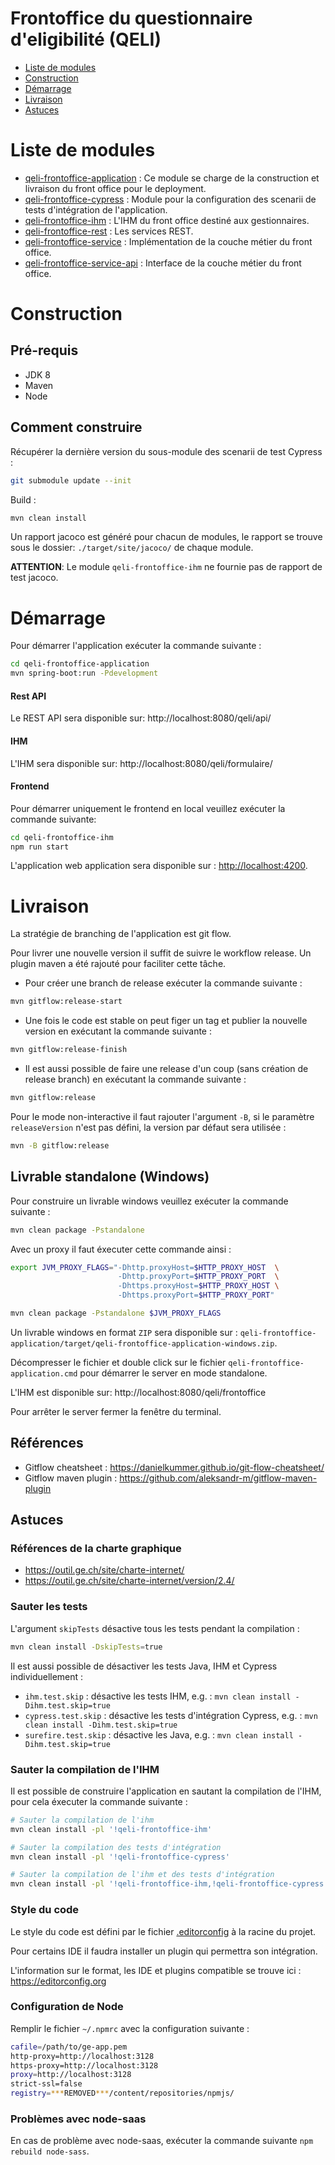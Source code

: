 # Frontoffice du questionnaire d'eligibilité (QELI)

- [Liste de modules](#liste-de-modules)
- [Construction](#construction)
- [Démarrage](#dmarrage)
- [Livraison](#livraison)
- [Astuces](#astuces)

# Liste de modules

- [qeli-frontoffice-application](qeli-frontoffice-application) : Ce module se charge
de la construction et livraison du front office pour le deployment.
- [qeli-frontoffice-cypress](qeli-frontoffice-cypress) : Module pour la configuration
des scenarii de tests d'intégration de l'application.
- [qeli-frontoffice-ihm](qeli-frontoffice-ihm) : L'IHM du front office destiné aux
gestionnaires.
- [qeli-frontoffice-rest](qeli-frontoffice-rest) : Les services REST.
- [qeli-frontoffice-service](qeli-frontoffice-service) : Implémentation de la couche
métier du front office.
- [qeli-frontoffice-service-api](qeli-frontoffice-service-api) : Interface de la couche
métier du front office.

# Construction

## Pré-requis

- JDK 8
- Maven
- Node

## Comment construire

Récupérer la dernière version du sous-module des scenarii de test Cypress :

```bash
git submodule update --init
```

Build :

```bash
mvn clean install
```

Un rapport jacoco est généré pour chacun de modules, le rapport se trouve sous
le dossier: `./target/site/jacoco/` de chaque module.

**ATTENTION**: Le module `qeli-frontoffice-ihm` ne fournie pas de rapport de test
jacoco.

# Démarrage

Pour démarrer l'application exécuter la commande suivante :

```bash
cd qeli-frontoffice-application
mvn spring-boot:run -Pdevelopment
```

#### Rest API

Le REST API sera disponible sur: http://localhost:8080/qeli/api/

#### IHM

L'IHM sera disponible sur: http://localhost:8080/qeli/formulaire/

#### Frontend

Pour démarrer uniquement le frontend en local veuillez exécuter la commande suivante:

```bash
cd qeli-frontoffice-ihm
npm run start
```

L'application web application sera disponible sur :
[http://localhost:4200](http://localhost:4200).

# Livraison

La stratégie de branching de l'application est git flow.

Pour livrer une nouvelle version il suffit de suivre le workflow release. Un plugin
maven a été rajouté pour faciliter cette tâche.

- Pour créer une branch de release exécuter la commande suivante :

```bash
mvn gitflow:release-start
```

- Une fois le code est stable on peut figer un tag et publier la nouvelle version
en exécutant la commande suivante :

```bash
mvn gitflow:release-finish
```

- Il est aussi possible de faire une release d'un coup (sans création de release
branch) en exécutant la commande suivante :

 ```bash
mvn gitflow:release
```

Pour le mode non-interactive il faut rajouter l'argument `-B`,  si le paramètre
`releaseVersion` n'est pas défini, la version par défaut sera utilisée :

 ```bash
mvn -B gitflow:release
```

## Livrable standalone (Windows)

Pour construire un livrable windows veuillez exécuter la commande suivante :

```bash
mvn clean package -Pstandalone
```

Avec un proxy il faut éxecuter cette commande ainsi :

```bash
export JVM_PROXY_FLAGS="-Dhttp.proxyHost=$HTTP_PROXY_HOST  \
                        -Dhttp.proxyPort=$HTTP_PROXY_PORT  \
                        -Dhttps.proxyHost=$HTTP_PROXY_HOST \
                        -Dhttps.proxyPort=$HTTP_PROXY_PORT"

mvn clean package -Pstandalone $JVM_PROXY_FLAGS
```

Un livrable windows en format `ZIP` sera disponible sur :
`qeli-frontoffice-application/target/qeli-frontoffice-application-windows.zip`.

Décompresser le fichier et double click sur le fichier
`qeli-frontoffice-application.cmd` pour démarrer le server en mode standalone.

L'IHM est disponible sur: http://localhost:8080/qeli/frontoffice

Pour arrêter le server fermer la fenêtre du terminal.


## Références

- Gitflow cheatsheet : https://danielkummer.github.io/git-flow-cheatsheet/
- Gitflow maven plugin : https://github.com/aleksandr-m/gitflow-maven-plugin

## Astuces

### Références de la charte graphique

- https://outil.ge.ch/site/charte-internet/
- https://outil.ge.ch/site/charte-internet/version/2.4/

### Sauter les tests

L'argument `skipTests` désactive tous les tests pendant la compilation :

```bash
mvn clean install -DskipTests=true
```

Il est aussi possible de désactiver les tests Java, IHM et Cypress individuellement :

* `ihm.test.skip` : désactive les tests IHM, e.g. :
`mvn clean install -Dihm.test.skip=true`
* `cypress.test.skip` : désactive les tests d'intégration Cypress, e.g. :
`mvn clean install -Dihm.test.skip=true`
* `surefire.test.skip` : désactive les Java, e.g. :
`mvn clean install -Dihm.test.skip=true`

### Sauter la compilation de l'IHM

Il est possible de construire l'application en sautant la compilation de l'IHM,
pour cela éxecuter la commande suivante :

```bash
# Sauter la compilation de l'ihm
mvn clean install -pl '!qeli-frontoffice-ihm'

# Sauter la compilation des tests d'intégration
mvn clean install -pl '!qeli-frontoffice-cypress'

# Sauter la compilation de l'ihm et des tests d'intégration
mvn clean install -pl '!qeli-frontoffice-ihm,!qeli-frontoffice-cypress'
```

### Style du code

Le style du code est défini par le fichier [.editorconfig](.editorconfig) à la racine
du projet.

Pour certains IDE il faudra installer un plugin qui permettra son intégration.

L'information sur le format, les IDE et plugins compatible se trouve ici :
https://editorconfig.org

### Configuration de Node

Remplir le fichier `~/.npmrc` avec la configuration suivante :

```bash
cafile=/path/to/ge-app.pem
http-proxy=http://localhost:3128
https-proxy=http://localhost:3128
proxy=http://localhost:3128
strict-ssl=false
registry=***REMOVED***/content/repositories/npmjs/
 ```

### Problèmes avec node-saas

En cas de problème avec node-saas, exécuter la commande suivante
`npm rebuild node-sass`.
